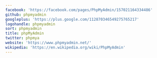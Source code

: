 ```yaml
---
facebook: 'https://facebook.com/pages/PhpMyAdmin/157021164334486'
github: phpmyadmin
googleplus: 'https://plus.google.com/112870346549275765217'
logohandle: phpmyadmin
sort: phpmyadmin
title: phpMyAdmin
twitter: phpmya
website: 'https://www.phpmyadmin.net/'
wikipedia: 'https://en.wikipedia.org/wiki/PhpMyAdmin'
---
```

